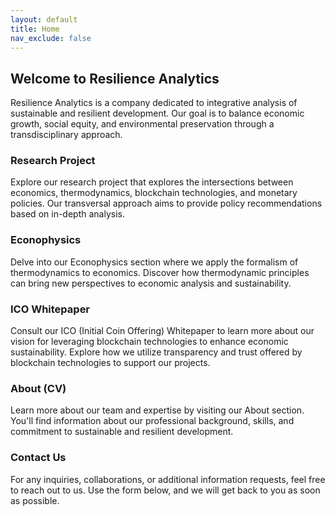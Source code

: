 ```yaml
---
layout: default
title: Home
nav_exclude: false
---
```




## Welcome to Resilience Analytics

Resilience Analytics is a company dedicated to integrative analysis of sustainable and resilient development. Our goal is to balance economic growth, social equity, and environmental preservation through a transdisciplinary approach.

### Research Project

Explore our research project that explores the intersections between economics, thermodynamics, blockchain technologies, and monetary policies. Our transversal approach aims to provide policy recommendations based on in-depth analysis.

### Econophysics

Delve into our Econophysics section where we apply the formalism of thermodynamics to economics. Discover how thermodynamic principles can bring new perspectives to economic analysis and sustainability.

### ICO Whitepaper

Consult our ICO (Initial Coin Offering) Whitepaper to learn more about our vision for leveraging blockchain technologies to enhance economic sustainability. Explore how we utilize transparency and trust offered by blockchain technologies to support our projects.

### About (CV)

Learn more about our team and expertise by visiting our About section. You'll find information about our professional background, skills, and commitment to sustainable and resilient development.

### Contact Us

For any inquiries, collaborations, or additional information requests, feel free to reach out to us. Use the form below, and we will get back to you as soon as possible.
